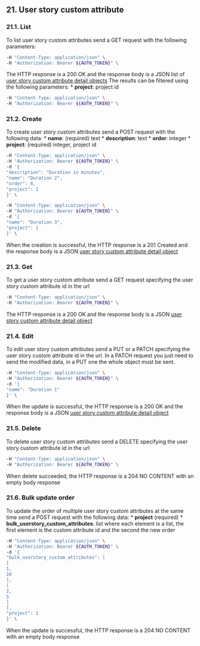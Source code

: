 ## 21. User story custom attribute
### 21.1. List
To list user story custom attributes send a GET request with the following parameters:
```bash
-H "Content-Type: application/json" \
-H "Authorization: Bearer ${AUTH_TOKEN}" \
```
The HTTP response is a 200 OK and the response body is a JSON list of [user story custom attribute detail objects](https://docs.taiga.io/api.html#object-userstory-custom-attribute-detail)
The results can be filtered using the following parameters:
*
**project**: project id
```bash
-H "Content-Type: application/json" \
-H "Authorization: Bearer ${AUTH_TOKEN}" \
```
### 21.2. Create
To create user story custom attributes send a POST request with the following data:
*
**name**: (required) text
*
**description**: text
*
**order**: integer
*
**project**: (required) integer, project id
```bash
-H "Content-Type: application/json" \
-H "Authorization: Bearer ${AUTH_TOKEN}" \
-d '{
"description": "Duration in minutes",
"name": "Duration 2",
"order": 8,
"project": 1
}' \
```
```bash
-H "Content-Type: application/json" \
-H "Authorization: Bearer ${AUTH_TOKEN}" \
-d '{
"name": "Duration 3",
"project": 1
}' \
```
When the creation is successful, the HTTP response is a 201 Created and the response body is a JSON [user story custom attribute detail object](https://docs.taiga.io/api.html#object-userstory-custom-attribute-detail)
### 21.3. Get
To get a user story custom attribute send a GET request specifying the user story custom attribute id in the url
```bash
-H "Content-Type: application/json" \
-H "Authorization: Bearer ${AUTH_TOKEN}" \
```
The HTTP response is a 200 OK and the response body is a JSON [user story custom attribute detail object](https://docs.taiga.io/api.html#object-userstory-custom-attribute-detail)
### 21.4. Edit
To edit user story custom attributes send a PUT or a PATCH specifying the user story custom attribute id in the url.
In a PATCH request you just need to send the modified data, in a PUT one the whole object must be sent.
```bash
-H "Content-Type: application/json" \
-H "Authorization: Bearer ${AUTH_TOKEN}" \
-d '{
"name": "Duration 1"
}' \
```
When the update is successful, the HTTP response is a 200 OK and the response body is a JSON [user story custom attribute detail object](https://docs.taiga.io/api.html#object-userstory-custom-attribute-detail)
### 21.5. Delete
To delete user story custom attributes send a DELETE specifying the user story custom attribute id in the url
```bash
-H "Content-Type: application/json" \
-H "Authorization: Bearer ${AUTH_TOKEN}" \
```
When delete succeeded, the HTTP response is a 204 NO CONTENT with an empty body response
### 21.6. Bulk update order
To update the order of multiple user story custom attributes at the same time send a POST request with the following data:
*
**project** (required)
*
**bulk_userstory_custom_attributes**: list where each element is a list, the first element is the custom attribute id and the second the new order
```bash
-H "Content-Type: application/json" \
-H "Authorization: Bearer ${AUTH_TOKEN}" \
-d '{
"bulk_userstory_custom_attributes": [
[
1,
10
],
[
2,
5
]
],
"project": 1
}' \
```
When the update is successful, the HTTP response is a 204 NO CONTENT with an empty body response
